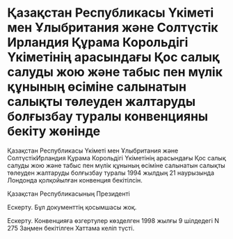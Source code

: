 # Қазақстан Республикасы Үкiметi мен Ұлыбритания және Солтүстiк Ирландия Құрама Корольдiгi Үкiметiнiң арасындағы Қос салық салуды жою және табыс пен мүлiк құнының өсiмiне салынатын салықты төлеуден жалтаруды болғызбау туралы конвенцияны бекiту жөнiнде

Қазақстан Республикасы Үкiметi мен Ұлыбритания және СолтүстiкИрландия Құрама Корольдiгi Үкiметiнiң арасындағы Қос салық салуды жою және табыс пен мүлiк құнының өсiмiне салынатын салықты төлеуден жалтаруды болғызбау туралы 1994 жылдың 21 наурызында Лондонда қолқойылған конвенция бекiтiлсiн.

Қазақстан Республикасының Президентi

Ескерту. Бұл документтің қосымшасы жоқ.

Ескерту. Конвенцияға өзгертулер көзделген 1998 жылғы 9 шілдедегі N 275 Заңмен бекітілген Хаттама келіп түсті.

